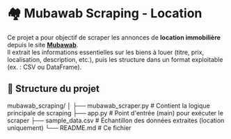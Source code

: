 # 🏘️ Mubawab Scraping - Location

Ce projet a pour objectif de scraper les annonces de **location immobilière** depuis le site **[Mubawab](https://www.mubawab.ma/)**.  
Il extrait les informations essentielles sur les biens à louer (titre, prix, localisation, description, etc.), puis les structure dans un format exploitable (ex. : CSV ou DataFrame).

## 📁 Structure du projet

mubawab_scraping/
│
├── mubawab_scraper.py # Contient la logique principale de scraping
├── app.py # Point d'entrée (main) pour exécuter le scraper
├── sample_data.csv # Échantillon des données extraites (location uniquement)
└── README.md # Ce fichier
